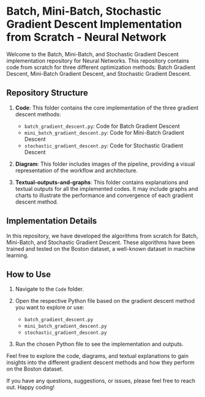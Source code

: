 # Batch, Mini-Batch, Stochastic Gradient Descent Implementation from Scratch - Neural Network

Welcome to the Batch, Mini-Batch, and Stochastic Gradient Descent implementation repository for Neural Networks. This repository contains code from scratch for three different optimization methods: Batch Gradient Descent, Mini-Batch Gradient Descent, and Stochastic Gradient Descent.

## Repository Structure

1. **Code**: This folder contains the core implementation of the three gradient descent methods:
   - `batch_gradient_descent.py`: Code for Batch Gradient Descent
   - `mini_batch_gradient_descent.py`: Code for Mini-Batch Gradient Descent
   - `stochastic_gradient_descent.py`: Code for Stochastic Gradient Descent

2. **Diagram**: This folder includes images of the pipeline, providing a visual representation of the workflow and architecture.

3. **Textual-outputs-and-graphs**: This folder contains explanations and textual outputs for all the implemented codes. It may include graphs and charts to illustrate the performance and convergence of each gradient descent method.

## Implementation Details

In this repository, we have developed the algorithms from scratch for Batch, Mini-Batch, and Stochastic Gradient Descent. These algorithms have been trained and tested on the Boston dataset, a well-known dataset in machine learning.

## How to Use

1. Navigate to the `Code` folder.

2. Open the respective Python file based on the gradient descent method you want to explore or use:
   - `batch_gradient_descent.py`
   - `mini_batch_gradient_descent.py`
   - `stochastic_gradient_descent.py`

3. Run the chosen Python file to see the implementation and outputs.

Feel free to explore the code, diagrams, and textual explanations to gain insights into the different gradient descent methods and how they perform on the Boston dataset.

If you have any questions, suggestions, or issues, please feel free to reach out. Happy coding!
